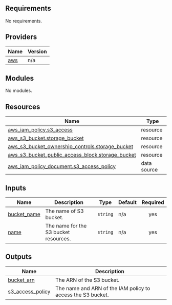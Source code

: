 ## Requirements

No requirements.

## Providers

| Name | Version |
|------|---------|
| <a name="provider_aws"></a> [aws](#provider\_aws) | n/a |

## Modules

No modules.

## Resources

| Name | Type |
|------|------|
| [aws_iam_policy.s3_access](https://registry.terraform.io/providers/hashicorp/aws/latest/docs/resources/iam_policy) | resource |
| [aws_s3_bucket.storage_bucket](https://registry.terraform.io/providers/hashicorp/aws/latest/docs/resources/s3_bucket) | resource |
| [aws_s3_bucket_ownership_controls.storage_bucket](https://registry.terraform.io/providers/hashicorp/aws/latest/docs/resources/s3_bucket_ownership_controls) | resource |
| [aws_s3_bucket_public_access_block.storage_bucket](https://registry.terraform.io/providers/hashicorp/aws/latest/docs/resources/s3_bucket_public_access_block) | resource |
| [aws_iam_policy_document.s3_access_policy](https://registry.terraform.io/providers/hashicorp/aws/latest/docs/data-sources/iam_policy_document) | data source |

## Inputs

| Name | Description | Type | Default | Required |
|------|-------------|------|---------|:--------:|
| <a name="input_bucket_name"></a> [bucket\_name](#input\_bucket\_name) | The name of S3 bucket. | `string` | n/a | yes |
| <a name="input_name"></a> [name](#input\_name) | The name for the S3 bucket resources. | `string` | n/a | yes |

## Outputs

| Name | Description |
|------|-------------|
| <a name="output_bucket_arn"></a> [bucket\_arn](#output\_bucket\_arn) | The ARN of the S3 bucket. |
| <a name="output_s3_access_policy"></a> [s3\_access\_policy](#output\_s3\_access\_policy) | The name and ARN of the IAM policy to access the S3 bucket. |
